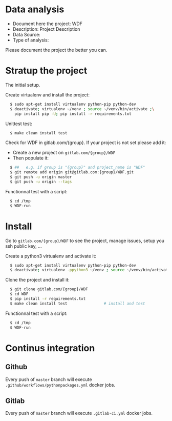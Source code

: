 # Data analysis
- Document here the project: WDF
- Description: Project Description
- Data Source:
- Type of analysis:

Please document the project the better you can.

# Stratup the project

The initial setup.

Create virtualenv and install the project:
```bash
  $ sudo apt-get install virtualenv python-pip python-dev
  $ deactivate; virtualenv ~/venv ; source ~/venv/bin/activate ;\
    pip install pip -U; pip install -r requirements.txt
```

Unittest test:
```bash
  $ make clean install test
```

Check for WDF in gitlab.com/{group}.
If your project is not set please add it:

- Create a new project on `gitlab.com/{group}/WDF`
- Then populate it:

```bash
  $ ##   e.g. if group is "{group}" and project_name is "WDF"
  $ git remote add origin git@gitlab.com:{group}/WDF.git
  $ git push -u origin master
  $ git push -u origin --tags
```

Functionnal test with a script:
```bash
  $ cd /tmp
  $ WDF-run
```
# Install
Go to `gitlab.com/{group}/WDF` to see the project, manage issues,
setup you ssh public key, ...

Create a python3 virtualenv and activate it:
```bash
  $ sudo apt-get install virtualenv python-pip python-dev
  $ deactivate; virtualenv -ppython3 ~/venv ; source ~/venv/bin/activate
```

Clone the project and install it:
```bash
  $ git clone gitlab.com/{group}/WDF
  $ cd WDF
  $ pip install -r requirements.txt
  $ make clean install test                # install and test
```
Functionnal test with a script:
```bash
  $ cd /tmp
  $ WDF-run
``` 

# Continus integration
## Github 
Every push of `master` branch will execute `.github/workflows/pythonpackages.yml` docker jobs.
## Gitlab
Every push of `master` branch will execute `.gitlab-ci.yml` docker jobs.
